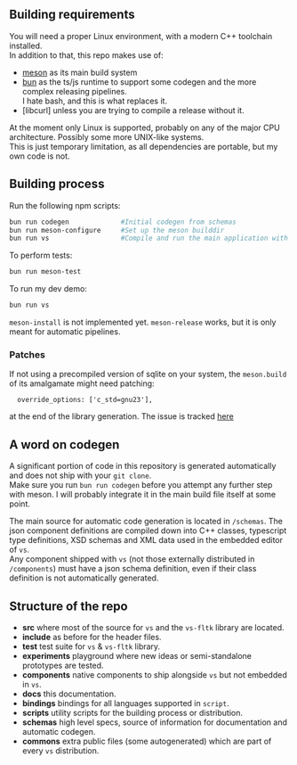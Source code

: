 ## Building requirements

You will need a proper Linux environment, with a modern C++ toolchain installed.  
In addition to that, this repo makes use of:

- [meson](https://mesonbuild.com/) as its main build system
- [bun](https://bun.sh/) as the ts/js runtime to support some codegen and the more complex releasing pipelines.  
   I hate bash, and this is what replaces it.
- [libcurl] unless you are trying to compile a release without it.

At the moment only Linux is supported, probably on any of the major CPU architecture. Possibly some more UNIX-like systems.  
This is just temporary limitation, as all dependencies are portable, but my own code is not.

## Building process

Run the following npm scripts:

```bash
bun run codegen             #Initial codegen from schemas
bun run meson-configure     #Set up the meson builddir
bun run vs                  #Compile and run the main application with the demo xml.
```

To perform tests:

```bash
bun run meson-test
```

To run my dev demo:

```bash
bun run vs
```

`meson-install` is not implemented yet. `meson-release` works, but it is only meant for automatic pipelines.

### Patches

If not using a precompiled version of sqlite on your system, the `meson.build` of its amalgamate might need patching:

```
  override_options: ['c_std=gnu23'],
```

at the end of the library generation. The issue is tracked [here](https://github.com/mesonbuild/wrapdb/issues/1747)

## A word on codegen

A significant portion of code in this repository is generated automatically and does not ship with your `git clone`.  
Make sure you run `bun run codegen` before you attempt any further step with meson. I will probably integrate it in the main build file itself at some point.

The main source for automatic code generation is located in `/schemas`. The json component definitions are compiled down into C++ classes, typescript type definitions, XSD schemas and XML data used in the embedded editor of `vs`.  
Any component shipped with `vs` (not those externally distributed in `/components`) must have a json schema definition, even if their class definition is not automatically generated.

## Structure of the repo

- **src** where most of the source for `vs` and the `vs-fltk` library are located.
- **include** as before for the header files.
- **test** test suite for `vs` & `vs-fltk` library.
- **experiments** playground where new ideas or semi-standalone prototypes are tested.
- **components** native components to ship alongside `vs` but not embedded in `vs`.
- **docs** this documentation.
- **bindings** bindings for all languages supported in `script`.
- **scripts** utility scripts for the building process or distribution.
- **schemas** high level specs, source of information for documentation and automatic codegen.
- **commons** extra public files (some autogenerated) which are part of every `vs` distribution.
